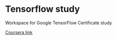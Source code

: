 # Tensorflow study

Workspace for Google TensorFlow Certificate study

[Coursera link](https://www.coursera.org/professional-certificates/tensorflow-in-practice)

